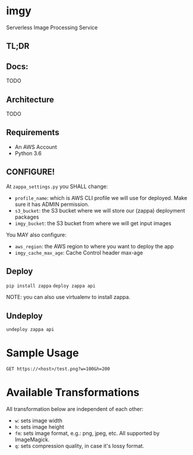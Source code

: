 # imgy
Serverless Image Processing Service

## TL;DR


## Docs:

TODO

## Architecture

TODO

## Requirements

- An AWS Account
- Python 3.6

## CONFIGURE!

At `zappa_settings.py` you SHALL change:

- `profile_name`: which is AWS CLI profile we will use for deployed. Make sure it has ADMIN permission.
- `s3_bucket`: the S3 bucket where we will store our (zappa) deployment packages
- `imgy_bucket`: the S3 bucket from where we will get input images

You MAY also configure:

- `aws_region`: the AWS region to where you want to deploy the app
-  `imgy_cache_max_age`: Cache Control header max-age

## Deploy

`pip install zappa`
`deploy zappa api`

NOTE: you can also use virtualenv to install zappa.


## Undeploy
`undeploy zappa api`



# Sample Usage

`GET https://<host>/test.png?w=100&h=200`


# Available Transformations

All transformation below are independent of each other:

- `w`: sets image width
- `h`: sets image height
- `fm`: sets image format, e.g.: png, jpeg, etc. All supported by ImageMagick.
- `q`: sets compression quality, in case it's lossy format.







